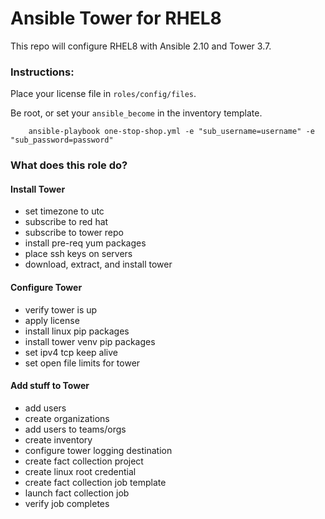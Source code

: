 # Ansible Tower for RHEL8

This repo will configure RHEL8 with Ansible 2.10 and Tower 3.7.

### Instructions:

Place your license file in `roles/config/files`.

Be root, or set your `ansible_become` in the inventory template.

```
    ansible-playbook one-stop-shop.yml -e "sub_username=username" -e "sub_password=password"
```

### What does this role do?

#### Install Tower
- set timezone to utc
- subscribe to red hat
- subscribe to tower repo
- install pre-req yum packages
- place ssh keys on servers
- download, extract, and install tower

#### Configure Tower
- verify tower is up
- apply license
- install linux pip packages
- install tower venv pip packages
- set ipv4 tcp keep alive
- set open file limits for tower

#### Add stuff to Tower
- add users
- create organizations
- add users to teams/orgs
- create inventory
- configure tower logging destination
- create fact collection project
- create linux root credential
- create fact collection job template
- launch fact collection job
- verify job completes
